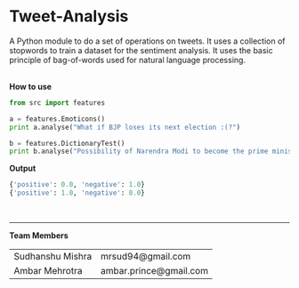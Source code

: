 Tweet-Analysis
==============

A Python module to do a set of operations on tweets. It uses a collection of stopwords to train a dataset for the sentiment analysis. It uses the basic principle of bag-of-words used for natural language processing.
<br/><br/>

<strong>How to use</strong>

```python
from src import features

a = features.Emoticons()
print a.analyse("What if BJP loses its next election :(?")

b = features.DictionaryTest()
print b.analyse("Possibility of Narendra Modi to become the prime minister of India is really high.")
```
<strong>Output</strong>
```python
{'positive': 0.0, 'negative': 1.0}
{'positive': 1.0, 'negative': 0.0}
```
<br/>
<hr/>
<strong>Team Members</strong>
<table border="0">
<tr><td>Sudhanshu Mishra</td><td> mrsud94@gmail.com</td></tr>
<tr><td>Ambar Mehrotra</td><td>ambar.prince@gmail.com</td></tr>
</table>
